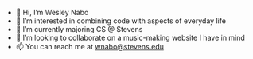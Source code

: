- 👋 Hi, I’m Wesley Nabo
- 👀 I’m interested in combining code with aspects of everyday life
- 🌱 I’m currently majoring CS @ Stevens
- 💞️ I’m looking to collaborate on a music-making website I have in mind
- 📫 You can reach me at wnabo@stevens.edu

<!---
Waybo26/Waybo26 is a ✨ special ✨ repository because its `README.md` (this file) appears on your GitHub profile.
You can click the Preview link to take a look at your changes.
--->
